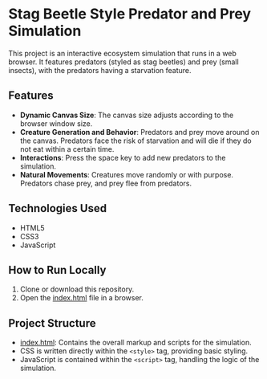 # Stag Beetle Style Predator and Prey Simulation

This project is an interactive ecosystem simulation that runs in a web browser. It features predators (styled as stag beetles) and prey (small insects), with the predators having a starvation feature.

## Features

- **Dynamic Canvas Size**: The canvas size adjusts according to the browser window size.
- **Creature Generation and Behavior**: Predators and prey move around on the canvas. Predators face the risk of starvation and will die if they do not eat within a certain time.
- **Interactions**: Press the space key to add new predators to the simulation.
- **Natural Movements**: Creatures move randomly or with purpose. Predators chase prey, and prey flee from predators.

## Technologies Used

- HTML5
- CSS3
- JavaScript

## How to Run Locally

1. Clone or download this repository.
2. Open the [index.html](file:///Users/egapool/Develop/projects/ai-playground/index.html#1%2C1-1%2C1) file in a browser.

## Project Structure

- [index.html](file:///Users/egapool/Develop/projects/ai-playground/index.html#1%2C1-1%2C1): Contains the overall markup and scripts for the simulation.
- CSS is written directly within the `<style>` tag, providing basic styling.
- JavaScript is contained within the `<script>` tag, handling the logic of the simulation.
